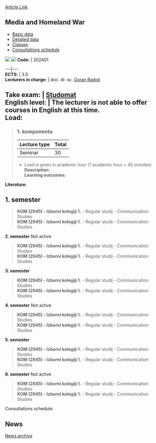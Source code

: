[Article Link](https://www.fhs.hr/en/course/mahw)

## Media and Homeland War
  * [Basic data](https://www.fhs.hr/en/course/mahw#v1id-523798_747555_1_0 "Basic data")
  * [Detailed data](https://www.fhs.hr/en/course/mahw#v1id-523798_747555_1_1 "Detailed data")
  * [Classes](https://www.fhs.hr/en/course/mahw#v1id-523798_747555_1_2 "Classes")
  * [Consultations schedule](https://www.fhs.hr/en/course/mahw#v1id-523798_747555_1_3 "Consultations schedule")


[![](https://www.fhs.hr/img/flags/gif/hr.gif)](https://www.fhs.hr/predmet/mdr) [![](https://www.fhs.hr/img/flags/gif/gb.gif)](https://www.fhs.hr/en/course/mahw)
**Code:** |  202401  
  
---|---  
**ECTS:** |  3.0   
**Lecturers in charge:** |  doc. dr. sc. [Goran Radoš](https://www.fhs.hr/staff/goran.rados)   
  
**Take exam:** |  [Studomat](http://www.isvu.hr/studomat)  
**English level:** |  The lecturer is not able to offer courses in English at this time.   
**Load:**  
---  
> ### 1. komponenta
> | Lecture type | Total  
> ---|---  
> Seminar | 30  
> * Load is given in academic hour (1 academic hour = 45 minutes)   
**Description:**  
> **Learning outcomes:**  

  
**Literature:**  

  
**1. semester**  
---  
> **KOM (2945) - Izborni kolegiji 1.** - Regular studij - Communication Studies  
>  **KOM (2945) - Izborni kolegiji 1.** - Regular studij - Communication Studies  
>   
  
**2. semester** Not active  
> **KOM (2945) - Izborni kolegiji 1.** - Regular studij - Communication Studies  
>  **KOM (2945) - Izborni kolegiji 1.** - Regular studij - Communication Studies  
>   
  
**3. semester**  
> **KOM (2945) - Izborni kolegiji 1.** - Regular studij - Communication Studies  
>  **KOM (2945) - Izborni kolegiji 1.** - Regular studij - Communication Studies  
>   
  
**4. semester** Not active  
> **KOM (2945) - Izborni kolegiji 1.** - Regular studij - Communication Studies  
>  **KOM (2945) - Izborni kolegiji 1.** - Regular studij - Communication Studies  
>   
  
**5. semester**  
> **KOM (2945) - Izborni kolegiji 1.** - Regular studij - Communication Studies  
>  **KOM (2945) - Izborni kolegiji 1.** - Regular studij - Communication Studies  
>   
  
**6. semester** Not active  
> **KOM (2945) - Izborni kolegiji 1.** - Regular studij - Communication Studies  
>  **KOM (2945) - Izborni kolegiji 1.** - Regular studij - Communication Studies  
>   
Consultations schedule: 


## News
[News archive](https://www.fhs.hr/en/course/mahw?@=218tz#news_117664 "News archive")
